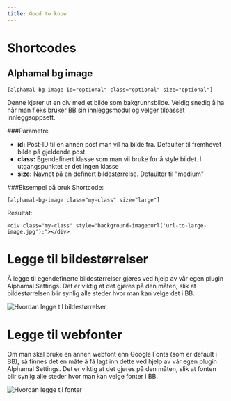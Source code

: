 ```yaml
--- 
title: Good to know
---
```


# Shortcodes

## Alphamal bg image

```
[alphamal-bg-image id="optional" class="optional" size="optional"]
```

Denne kjører ut en div med et bilde som bakgrunnsbilde. Veldig snedig å ha når man f.eks bruker BB sin innleggsmodul og velger tilpasset innleggsoppsett.

###Parametre
- **id:** Post-ID til en annen post man vil ha bilde fra. Defaulter til fremhevet bilde på gjeldende post.
- **class:** Egendefinert klasse som man vil bruke for å style bildet. I utgangspunktet er det ingen klasse
- **size:** Navnet på en definert bildestørrelse. Defaulter til "medium"

###Eksempel på bruk
Shortcode:
```
[alphamal-bg-image class="my-class" size="large"]
```

Resultat:
```
<div class="my-class" style="background-image:url('url-to-large-image.jpg');"></div>
```

# Legge til bildestørrelser
Å legge til egendefinerte bildestørrelser gjøres ved hjelp av vår egen plugin Alphamal Settings. Det er viktig at det gjøres på den måten, slik at bildestørrelsen blir synlig alle steder hvor man kan velge det i BB.

![Hvordan legge til bildestørrelser](../img/alphamal/bilder.gif)

# Legge til webfonter
Om man skal bruke en annen webfont enn Google Fonts (som er default i BB), så finnes det en måte å få lagt inn dette ved hjelp av vår egen plugin Alphamal Settings. Det er viktig at det gjøres på den måten, slik at fonten blir synlig alle steder hvor man kan velge fonter i BB.

![Hvordan legge til fonter](../img/alphamal/fonter.gif)